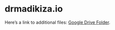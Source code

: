 # drmadikiza.io

Here’s a link to additional files: [Google Drive Folder](https://drive.google.com/drive/folders/1BA3wziV2P3wqhV9N2zij36KcqDEvYIU7?usp=drive_link).
